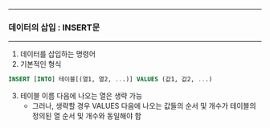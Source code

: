 -----
### 데이터의 삽입 : INSERT문
-----
1. 데이터를 삽입하는 명령어
2. 기본적인 형식
```sql
INSERT [INTO] 테이블[(열1, 열2, ...)] VALUES (값1, 값2, ...)
```

3. 테이블 이름 다음에 나오는 열은 생략 가능
   - 그러나, 생략할 경우 VALUES 다음에 나오는 값들의 순서 및 개수가 테이블의 정의된 열 순서 및 개수와 동일해야 함
```sql
